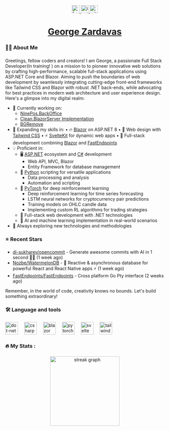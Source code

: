 

<div align="center">
  <a href="[your-facebook-url](https://www.facebook.com/profile.php?viewas=100000686899395&id=100010779009769)" target="_blank" rel="noopener noreferrer">
    <img src="https://img.shields.io/static/v1?message=Facebook&logo=facebook&label=&color=1877F2&logoColor=white&labelColor=&style=for-the-badge" height="25" alt="facebook logo" />
  </a>
  <a href="your-instagram-url" target="_blank" rel="noopener noreferrer">
    <img src="https://img.shields.io/static/v1?message=Instagram&logo=instagram&label=&color=E4405F&logoColor=white&labelColor=&style=for-the-badge" height="25" alt="instagram logo" />
  </a>
  <a href="your-github-url" target="_blank" rel="noopener noreferrer">
    <img src="https://img.shields.io/github/followers/GeorgeZard?style=for-the-badge&logo=github&label=Follow&color=black" height="25" alt="github logo" />
  </a>
</div>



<h1 align="center"><a href="https://github.com/GeorgeZard">George Zardavas</a></h1>



<h3 align="left">👩‍💻  About Me</h3>

###

Greetings, fellow coders and creators! I am George, a passionate Full Stack Developer(In training! ) on a mission to to pioneer innovative web solutions by crafting high-performance, scalable full-stack applications using ASP.NET Core and Blazor. Aiming to push the boundaries of web development by seamlessly integrating cutting-edge front-end frameworks like Tailwind CSS and Blazor with robust .NET back-ends, while advocating for best practices in modern web architecture and user experience design. Here's a glimpse into my digital realm:

- 🚀 Currently working on:
  - [NinePos.BackOffice](https://github.com/YourUsername/AwesomeApp)
  - [Clean.BlazorServer Implementation](https://github.com/Georg/CoolProject)
  - [BGRemove]()
- 🌱 Expanding my skills in:
   • 🔥 [Blazor](https://dotnet.microsoft.com/apps/aspnet/web-apps/blazor) on ASP.NET 8
   • 🎨 Web design with [Tailwind CSS](https://tailwindcss.com/)
   • ⚡ [SvelteKit](https://kit.svelte.dev/) for dynamic web apps
   • 🚀 Full-stack development combining [Blazor](https://github.com/YourUsername/YourBlazorProject) and [FastEndpoints](https://fast-endpoints.com)
- 💡 Proficient in:
   - 🖥️ [ASP.NET](https://dotnet.microsoft.com/apps/aspnet) ecosystem and [C#](https://docs.microsoft.com/en-us/dotnet/csharp/) development
      - Web API, MVC, Blazor
      - Entity Framework for database management
   - 🐍 [Python](https://www.python.org/) scripting for versatile applications
      - Data processing and analysis
      - Automation and scripting
   - 🧠 [PyTorch](https://pytorch.org/) for deep reinforcement learning
      - Deep reinforcement learning for time series forecasting
      - LSTM neural networks for cryptocurrency pair predictions
      - Training models on OHLC candle data
      - Implementing custom RL algorithms for trading strategies
   - 🔗 Full-stack web development with .NET technologies
   - 🤖 AI and machine learning implementation in real-world scenarios
- 🔭 Always exploring new technologies and methodologies
### ⭐ Recent Stars

- [di-sukharev/opencommit](https://github.com/di-sukharev/opencommit) - Generate awesome commits with AI in 1 second 🤯🔫 (1 week ago)
- [Nozbe/WatermelonDB](https://github.com/Nozbe/WatermelonDB) - 🍉 Reactive &amp; asynchronous database for powerful React and React Native apps ⚡️ (1 week ago)
- [FastEndpoints/FastEndpoints](https://github.com/FastEndpoints/FastEndpoints) - Cross platform Go Pty interface (2 weeks ago)

Remember, in the world of code, creativity knows no bounds. Let's build something extraordinary!

###

<h3 align="left">🛠 Language and tools</h3>

###

<div align="left">
  <img src="https://cdn.jsdelivr.net/gh/devicons/devicon/icons/dot-net/dot-net-plain-wordmark.svg" height="40" alt="dot-net logo"  />
  <img width="12" />
  <img src="https://cdn.jsdelivr.net/gh/devicons/devicon/icons/csharp/csharp-original.svg" height="40" alt="csharp logo"  />
  <img width="12" />
  <img src="https://cdn.jsdelivr.net/gh/devicons/devicon@latest/icons/blazor/blazor-line.svg" height="40" alt="blazor logo"  />
  <img width="12" />
  <img src="https://img.shields.io/badge/PyTorch-EE4C2C?style=for-the-badge&logo=pytorch&logoColor=white" height="40" alt="pytorch logo"  />
  <img width="12" />
  <img src="https://cdn.jsdelivr.net/gh/devicons/devicon@latest/icons/svelte/svelte-plain.svg" height="40" alt="svelte logo"  />
  <img width="12" />
  <img src="https://cdn.jsdelivr.net/gh/devicons/devicon@latest/icons/tailwindcss/tailwindcss-original.svg" height="40" alt="tailwind-css logo"/>
          
</div>

###

<h3 align="left">🔥   My Stats :</h3>

###

<div align="center">
  <img src="https://streak-stats.demolab.com?user=GeorgeZard&locale=en&mode=daily&theme=dark&hide_border=false&border_radius=5&order=3" height="220" alt="streak graph"  />
</div>

###
